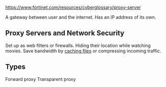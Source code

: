 https://www.fortinet.com/resources/cyberglossary/proxy-server

A gateway between user and the internet.
Has an IP address of its own.

## Proxy Servers and Network Security
Set up as web filters or firewalls.
Hiding their location while watching movies.
Save bandwidth by [caching files](https://www.fortinet.com/resources/cyberglossary/what-is-caching) or compressing incoming traffic.

## Types
Forward proxy
Transparent proxy

